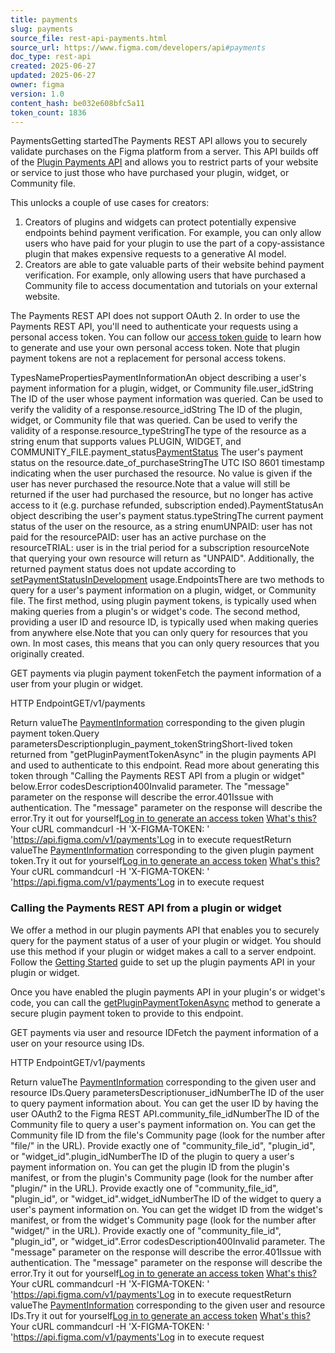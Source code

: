 ```yaml
---
title: payments
slug: payments
source_file: rest-api-payments.html
source_url: https://www.figma.com/developers/api#payments
doc_type: rest-api
created: 2025-06-27
updated: 2025-06-27
owner: figma
version: 1.0
content_hash: be032e608bfc5a11
token_count: 1836
---
```

PaymentsGetting startedThe Payments REST API allows you to securely validate purchases on the Figma platform from a server. This API builds off of the [Plugin Payments API](/plugin-docs/requiring-payment)
 and allows you to restrict parts of your website or service to just those who have purchased your plugin, widget, or Community file.

This unlocks a couple of use cases for creators:

1. Creators of plugins and widgets can protect potentially expensive endpoints behind payment verification. For example, you can only allow users who have paid for your plugin to use the part of a copy-assistance plugin that makes expensive requests to a generative AI model.
2. Creators are able to gate valuable parts of their website behind payment verification. For example, only allowing users that have purchased a Community file to access documentation and tutorials on your external website.

The Payments REST API does not support OAuth 2. In order to use the Payments REST API, you'll need to authenticate your requests using a personal access token. You can follow our [access token guide](/developers/api#access-tokens)
 to learn how to generate and use your own personal access token. Note that plugin payment tokens are not a replacement for personal access tokens.

TypesNamePropertiesPaymentInformationAn object describing a user's payment information for a plugin, widget, or Community file.user_idString The ID of the user whose payment information was queried. Can be used to verify the validity of a response.resource_idString The ID of the plugin, widget, or Community file that was queried. Can be used to verify the validity of a response.resource_typeStringThe type of the resource as a string enum that supports values PLUGIN, WIDGET, and COMMUNITY_FILE.payment_status[PaymentStatus](#paymentstatus-type)
 The user's payment status on the resource.date_of_purchaseStringThe UTC ISO 8601 timestamp indicating when the user purchased the resource. No value is given if the user has never purchased the resource.Note that a value will still be returned if the user had purchased the resource, but no longer has active access to it (e.g. purchase refunded, subscription ended).PaymentStatusAn object describing the user's payment status.typeStringThe current payment status of the user on the resource, as a string enumUNPAID: user has not paid for the resourcePAID: user has an active purchase on the resourceTRIAL: user is in the trial period for a subscription resourceNote that querying your own resource will return as "UNPAID". Additionally, the returned payment status does not update according to [setPaymentStatusInDevelopment](/plugin-docs/api/figma-payments#setpaymentstatusindevelopment)
 usage.EndpointsThere are two methods to query for a user's payment information on a plugin, widget, or Community file. The first method, using plugin payment tokens, is typically used when making queries from a plugin's or widget's code. The second method, providing a user ID and resource ID, is typically used when making queries from anywhere else.Note that you can only query for resources that you own. In most cases, this means that you can only query resources that you originally created.

GET payments via plugin payment tokenFetch the payment information of a user from your plugin or widget.

HTTP EndpointGET/v1/payments

Return valueThe [PaymentInformation](#paymentinformation-type)
 corresponding to the given plugin payment token.Query parametersDescriptionplugin_payment_tokenStringShort-lived token returned from "getPluginPaymentTokenAsync" in the plugin payments API and used to authenticate to this endpoint. Read more about generating this token through "Calling the Payments REST API from a plugin or widget" below.Error codesDescription400Invalid parameter. The "message" parameter on the response will describe the error.401Issue with authentication. The "message" parameter on the response will describe the error.Try it out for yourself[Log in to generate an access token](/login?cont=/developers/docs)
[What's this?](#access-tokens)
Your cURL commandcurl -H 'X-FIGMA-TOKEN: <personal access token>' 'https://api.figma.com/v1/payments'Log in to execute requestReturn valueThe [PaymentInformation](#paymentinformation-type)
 corresponding to the given plugin payment token.Try it out for yourself[Log in to generate an access token](/login?cont=/developers/docs)
[What's this?](#access-tokens)
Your cURL commandcurl -H 'X-FIGMA-TOKEN: <personal access token>' 'https://api.figma.com/v1/payments'Log in to execute request

### Calling the Payments REST API from a plugin or widget

We offer a method in our plugin payments API that enables you to securely query for the payment status of a user of your plugin or widget. You should use this method if your plugin or widget makes a call to a server endpoint. Follow the [Getting Started](/plugin-docs/requiring-payment#getting-started)
 guide to set up the plugin payments API in your plugin or widget.

Once you have enabled the plugin payments API in your plugin's or widget's code, you can call the [getPluginPaymentTokenAsync](/plugin-docs/api/figma-payments#getpluginpaymenttokenasync)
 method to generate a secure plugin payment token to provide to this endpoint.

GET payments via user and resource IDFetch the payment information of a user on your resource using IDs.

HTTP EndpointGET/v1/payments

Return valueThe [PaymentInformation](#paymentinformation-type)
 corresponding to the given user and resource IDs.Query parametersDescriptionuser_idNumberThe ID of the user to query payment information about. You can get the user ID by having the user OAuth2 to the Figma REST API.community_file_idNumberThe ID of the Community file to query a user's payment information on. You can get the Community file ID from the file's Community page (look for the number after "file/" in the URL). Provide exactly one of "community_file_id", "plugin_id", or "widget_id".plugin_idNumberThe ID of the plugin to query a user's payment information on. You can get the plugin ID from the plugin's manifest, or from the plugin's Community page (look for the number after "plugin/" in the URL). Provide exactly one of "community_file_id", "plugin_id", or "widget_id".widget_idNumberThe ID of the widget to query a user's payment information on. You can get the widget ID from the widget's manifest, or from the widget's Community page (look for the number after "widget/" in the URL). Provide exactly one of "community_file_id", "plugin_id", or "widget_id".Error codesDescription400Invalid parameter. The "message" parameter on the response will describe the error.401Issue with authentication. The "message" parameter on the response will describe the error.Try it out for yourself[Log in to generate an access token](/login?cont=/developers/docs)
[What's this?](#access-tokens)
Your cURL commandcurl -H 'X-FIGMA-TOKEN: <personal access token>' 'https://api.figma.com/v1/payments'Log in to execute requestReturn valueThe [PaymentInformation](#paymentinformation-type)
 corresponding to the given user and resource IDs.Try it out for yourself[Log in to generate an access token](/login?cont=/developers/docs)
[What's this?](#access-tokens)
Your cURL commandcurl -H 'X-FIGMA-TOKEN: <personal access token>' 'https://api.figma.com/v1/payments'Log in to execute request
